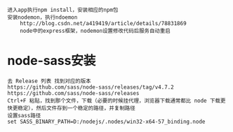 	进入app执行npm install，安装相应的npm包
	安装nodemon，执行ndoemon
		http://blog.csdn.net/a419419/article/details/78831869
		node中的express框架，nodemon设置修改代码后服务自动重启
	
	
# node-sass安装
	去 Release 列表 找到对应的版本
	https://github.com/sass/node-sass/releases/tag/v4.7.2
	https://github.com/sass/node-sass/releases
	Ctrl+F 粘贴，找到那个文件，下载（必要的时候挂代理，浏览器下载通常都比 node 下载更快更稳定），然后文件存到一个稳定的路径，并复制路径
	设置sass路径
	set SASS_BINARY_PATH=D:/nodejs/.nodes/win32-x64-57_binding.node
	
	